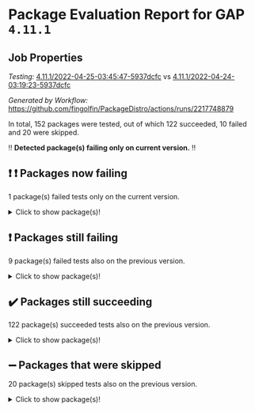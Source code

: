 # Package Evaluation Report for GAP `4.11.1`

## Job Properties

*Testing:* [4.11.1/2022-04-25-03:45:47-5937dcfc](https://github.com/fingolfin/PackageDistro/blob/data/reports/4.11.1/2022-04-25-03:45:47-5937dcfc) vs [4.11.1/2022-04-24-03:19:23-5937dcfc](https://github.com/fingolfin/PackageDistro/blob/data/reports/4.11.1/2022-04-24-03:19:23-5937dcfc)

*Generated by Workflow:* https://github.com/fingolfin/PackageDistro/actions/runs/2217748879

In total, 152 packages were tested, out of which 122 succeeded, 10 failed and 20 were skipped.

:bangbang: **Detected package(s) failing only on current version.** :bangbang:

## :exclamation: :exclamation: Packages now failing

1 package(s) failed tests only on the current version.
<details> <summary>Click to show package(s)!</summary>

- semigroups 4.0.0 [(failure)](https://github.com/fingolfin/PackageDistro/runs/6151222557?check_suite_focus=true) vs semigroups 4.0.0 [(success)](https://github.com/fingolfin/PackageDistro/runs/6144047913?check_suite_focus=true) <br>
</details>

## :exclamation: Packages still failing

9 package(s) failed tests also on the previous version.
<details><summary>Click to show package(s)!</summary>

- fining 1.4.1 [(failure)](https://github.com/fingolfin/PackageDistro/runs/6151219380?check_suite_focus=true)
- francy 1.2.4 [(failure)](https://github.com/fingolfin/PackageDistro/runs/6151219723?check_suite_focus=true)
- hap 1.39 [(failure)](https://github.com/fingolfin/PackageDistro/runs/6151220433?check_suite_focus=true)
- normalizinterface 1.3.2 [(failure)](https://github.com/fingolfin/PackageDistro/runs/6151221876?check_suite_focus=true)
- packagemanager 1.2 [(failure)](https://github.com/fingolfin/PackageDistro/runs/6151222043?check_suite_focus=true)
- recog 1.3.2 [(failure)](https://github.com/fingolfin/PackageDistro/runs/6151222415?check_suite_focus=true)
- transgrp 3.6.1 [(failure)](https://github.com/fingolfin/PackageDistro/runs/6151223220?check_suite_focus=true)
- unitlib 4.0.0 [(failure)](https://github.com/fingolfin/PackageDistro/runs/6151223500?check_suite_focus=true)
- yangbaxter 0.9.0 [(failure)](https://github.com/fingolfin/PackageDistro/runs/6151223820?check_suite_focus=true)
</details>

## :heavy_check_mark: Packages still succeeding

122 package(s) succeeded tests also on the previous version.
<details><summary>Click to show package(s)!</summary>

- ace 5.4 [(success)](https://github.com/fingolfin/PackageDistro/runs/6151217616?check_suite_focus=true)
- aclib 1.3.2 [(success)](https://github.com/fingolfin/PackageDistro/runs/6151217654?check_suite_focus=true)
- agt 0.2 [(success)](https://github.com/fingolfin/PackageDistro/runs/6151217680?check_suite_focus=true)
- alnuth 3.2.1 [(success)](https://github.com/fingolfin/PackageDistro/runs/6151217705?check_suite_focus=true)
- anupq 3.2.6 [(success)](https://github.com/fingolfin/PackageDistro/runs/6151217730?check_suite_focus=true)
- atlasrep 2.1.2 [(success)](https://github.com/fingolfin/PackageDistro/runs/6151217758?check_suite_focus=true)
- autodoc 2022.03.10 [(success)](https://github.com/fingolfin/PackageDistro/runs/6151217797?check_suite_focus=true)
- automata 1.15 [(success)](https://github.com/fingolfin/PackageDistro/runs/6151217830?check_suite_focus=true)
- automgrp 1.3.2 [(success)](https://github.com/fingolfin/PackageDistro/runs/6151217859?check_suite_focus=true)
- autpgrp 1.10.2 [(success)](https://github.com/fingolfin/PackageDistro/runs/6151217882?check_suite_focus=true)
- cap 2022.04-02 [(success)](https://github.com/fingolfin/PackageDistro/runs/6151217913?check_suite_focus=true)
- caratinterface 2.3.3 [(success)](https://github.com/fingolfin/PackageDistro/runs/6151217938?check_suite_focus=true)
- cddinterface 2020.06.24 [(success)](https://github.com/fingolfin/PackageDistro/runs/6151217966?check_suite_focus=true)
- circle 1.6.4 [(success)](https://github.com/fingolfin/PackageDistro/runs/6151218001?check_suite_focus=true)
- cohomolo 1.6.10 [(success)](https://github.com/fingolfin/PackageDistro/runs/6151218066?check_suite_focus=true)
- congruence 1.2.3 [(success)](https://github.com/fingolfin/PackageDistro/runs/6151218098?check_suite_focus=true)
- corelg 1.56 [(success)](https://github.com/fingolfin/PackageDistro/runs/6151218129?check_suite_focus=true)
- crime 1.6 [(success)](https://github.com/fingolfin/PackageDistro/runs/6151218162?check_suite_focus=true)
- crisp 1.4.5 [(success)](https://github.com/fingolfin/PackageDistro/runs/6151218196?check_suite_focus=true)
- crypting 0.10 [(success)](https://github.com/fingolfin/PackageDistro/runs/6151218265?check_suite_focus=true)
- cryst 4.1.24 [(success)](https://github.com/fingolfin/PackageDistro/runs/6151218337?check_suite_focus=true)
- crystcat 1.1.9 [(success)](https://github.com/fingolfin/PackageDistro/runs/6151218411?check_suite_focus=true)
- ctbllib 1.3.3 [(success)](https://github.com/fingolfin/PackageDistro/runs/6151218531?check_suite_focus=true)
- cubefree 1.19 [(success)](https://github.com/fingolfin/PackageDistro/runs/6151218624?check_suite_focus=true)
- curlinterface 2.2.2 [(success)](https://github.com/fingolfin/PackageDistro/runs/6151218698?check_suite_focus=true)
- cvec 2.7.5 [(success)](https://github.com/fingolfin/PackageDistro/runs/6151218786?check_suite_focus=true)
- datastructures 0.2.7 [(success)](https://github.com/fingolfin/PackageDistro/runs/6151218868?check_suite_focus=true)
- deepthought 1.0.5 [(success)](https://github.com/fingolfin/PackageDistro/runs/6151218932?check_suite_focus=true)
- design 1.7 [(success)](https://github.com/fingolfin/PackageDistro/runs/6151219001?check_suite_focus=true)
- difsets 2.3.1 [(success)](https://github.com/fingolfin/PackageDistro/runs/6151219072?check_suite_focus=true)
- digraphs 1.5.2 [(success)](https://github.com/fingolfin/PackageDistro/runs/6151219122?check_suite_focus=true)
- edim 1.3.5 [(success)](https://github.com/fingolfin/PackageDistro/runs/6151219163?check_suite_focus=true)
- example 4.3.0 [(success)](https://github.com/fingolfin/PackageDistro/runs/6151219204?check_suite_focus=true)
- factint 1.6.3 [(success)](https://github.com/fingolfin/PackageDistro/runs/6151219255?check_suite_focus=true)
- ferret 1.0.7 [(success)](https://github.com/fingolfin/PackageDistro/runs/6151219289?check_suite_focus=true)
- fga 1.4.0 [(success)](https://github.com/fingolfin/PackageDistro/runs/6151219338?check_suite_focus=true)
- float 1.0.3 [(success)](https://github.com/fingolfin/PackageDistro/runs/6151219423?check_suite_focus=true)
- format 1.4.3 [(success)](https://github.com/fingolfin/PackageDistro/runs/6151219479?check_suite_focus=true)
- forms 1.2.7 [(success)](https://github.com/fingolfin/PackageDistro/runs/6151219547?check_suite_focus=true)
- fplsa 1.2.5 [(success)](https://github.com/fingolfin/PackageDistro/runs/6151219608?check_suite_focus=true)
- fr 2.4.8 [(success)](https://github.com/fingolfin/PackageDistro/runs/6151219664?check_suite_focus=true)
- fwtree 1.3 [(success)](https://github.com/fingolfin/PackageDistro/runs/6151219796?check_suite_focus=true)
- gbnp 1.0.5 [(success)](https://github.com/fingolfin/PackageDistro/runs/6151219850?check_suite_focus=true)
- generalizedmorphismsforcap 2022.03-03 [(success)](https://github.com/fingolfin/PackageDistro/runs/6151219949?check_suite_focus=true)
- genss 1.6.6 [(success)](https://github.com/fingolfin/PackageDistro/runs/6151220010?check_suite_focus=true)
- gradedringforhomalg 2022.03-01 [(success)](https://github.com/fingolfin/PackageDistro/runs/6151220085?check_suite_focus=true)
- grape 4.8.5 [(success)](https://github.com/fingolfin/PackageDistro/runs/6151220129?check_suite_focus=true)
- groupoids 1.69 [(success)](https://github.com/fingolfin/PackageDistro/runs/6151220208?check_suite_focus=true)
- grpconst 2.6.2 [(success)](https://github.com/fingolfin/PackageDistro/runs/6151220266?check_suite_focus=true)
- guarana 0.96.3 [(success)](https://github.com/fingolfin/PackageDistro/runs/6151220328?check_suite_focus=true)
- guava 3.15 [(success)](https://github.com/fingolfin/PackageDistro/runs/6151220384?check_suite_focus=true)
- hapcryst 0.1.14 [(success)](https://github.com/fingolfin/PackageDistro/runs/6151220483?check_suite_focus=true)
- hecke 1.5.3 [(success)](https://github.com/fingolfin/PackageDistro/runs/6151220527?check_suite_focus=true)
- help 3.5 [(success)](https://github.com/fingolfin/PackageDistro/runs/6151220576?check_suite_focus=true)
- idrel 2.43 [(success)](https://github.com/fingolfin/PackageDistro/runs/6151220623?check_suite_focus=true)
- images 1.3.1 [(success)](https://github.com/fingolfin/PackageDistro/runs/6151220664?check_suite_focus=true)
- intpic 0.2.4 [(success)](https://github.com/fingolfin/PackageDistro/runs/6151220715?check_suite_focus=true)
- io 4.7.2 [(success)](https://github.com/fingolfin/PackageDistro/runs/6151220767?check_suite_focus=true)
- irredsol 1.4.3 [(success)](https://github.com/fingolfin/PackageDistro/runs/6151220823?check_suite_focus=true)
- json 2.1.0 [(success)](https://github.com/fingolfin/PackageDistro/runs/6151220878?check_suite_focus=true)
- jupyterkernel 1.4.1 [(success)](https://github.com/fingolfin/PackageDistro/runs/6151220941?check_suite_focus=true)
- jupyterviz 1.5.1 [(success)](https://github.com/fingolfin/PackageDistro/runs/6151220995?check_suite_focus=true)
- kan 1.34 [(success)](https://github.com/fingolfin/PackageDistro/runs/6151221053?check_suite_focus=true)
- kbmag 1.5.9 [(success)](https://github.com/fingolfin/PackageDistro/runs/6151221207?check_suite_focus=true)
- laguna 3.9.4 [(success)](https://github.com/fingolfin/PackageDistro/runs/6151221325?check_suite_focus=true)
- liealgdb 2.2.1 [(success)](https://github.com/fingolfin/PackageDistro/runs/6151221360?check_suite_focus=true)
- liepring 2.6 [(success)](https://github.com/fingolfin/PackageDistro/runs/6151221396?check_suite_focus=true)
- liering 2.4.2 [(success)](https://github.com/fingolfin/PackageDistro/runs/6151221431?check_suite_focus=true)
- linearalgebraforcap 2022.04-02 [(success)](https://github.com/fingolfin/PackageDistro/runs/6151221465?check_suite_focus=true)
- loops 3.4.1 [(success)](https://github.com/fingolfin/PackageDistro/runs/6151221495?check_suite_focus=true)
- lpres 1.0.3 [(success)](https://github.com/fingolfin/PackageDistro/runs/6151221534?check_suite_focus=true)
- majoranaalgebras 1.4 [(success)](https://github.com/fingolfin/PackageDistro/runs/6151221565?check_suite_focus=true)
- mapclass 1.4.5 [(success)](https://github.com/fingolfin/PackageDistro/runs/6151221596?check_suite_focus=true)
- matgrp 0.64 [(success)](https://github.com/fingolfin/PackageDistro/runs/6151221625?check_suite_focus=true)
- modisom 2.5.1 [(success)](https://github.com/fingolfin/PackageDistro/runs/6151221655?check_suite_focus=true)
- modulepresentationsforcap 2022.03-02 [(success)](https://github.com/fingolfin/PackageDistro/runs/6151221683?check_suite_focus=true)
- monoidalcategories 2022.04-03 [(success)](https://github.com/fingolfin/PackageDistro/runs/6151221722?check_suite_focus=true)
- nconvex 2020.11-04 [(success)](https://github.com/fingolfin/PackageDistro/runs/6151221754?check_suite_focus=true)
- nilmat 1.4.1 [(success)](https://github.com/fingolfin/PackageDistro/runs/6151221788?check_suite_focus=true)
- nock 1.5 [(success)](https://github.com/fingolfin/PackageDistro/runs/6151221828?check_suite_focus=true)
- nq 2.5.8 [(success)](https://github.com/fingolfin/PackageDistro/runs/6151221907?check_suite_focus=true)
- numericalsgps 1.3.0 [(success)](https://github.com/fingolfin/PackageDistro/runs/6151221935?check_suite_focus=true)
- openmath 11.5.0 [(success)](https://github.com/fingolfin/PackageDistro/runs/6151221973?check_suite_focus=true)
- orb 4.8.4 [(success)](https://github.com/fingolfin/PackageDistro/runs/6151222011?check_suite_focus=true)
- patternclass 2.4.2 [(success)](https://github.com/fingolfin/PackageDistro/runs/6151222069?check_suite_focus=true)
- permut 2.0.4 [(success)](https://github.com/fingolfin/PackageDistro/runs/6151222100?check_suite_focus=true)
- polenta 1.3.10 [(success)](https://github.com/fingolfin/PackageDistro/runs/6151222136?check_suite_focus=true)
- polymaking 0.8.6 [(success)](https://github.com/fingolfin/PackageDistro/runs/6151222165?check_suite_focus=true)
- primgrp 3.4.1 [(success)](https://github.com/fingolfin/PackageDistro/runs/6151222196?check_suite_focus=true)
- profiling 2.5.0 [(success)](https://github.com/fingolfin/PackageDistro/runs/6151222249?check_suite_focus=true)
- qpa 1.33 [(success)](https://github.com/fingolfin/PackageDistro/runs/6151222273?check_suite_focus=true)
- quagroup 1.8.3 [(success)](https://github.com/fingolfin/PackageDistro/runs/6151222299?check_suite_focus=true)
- radiroot 2.9 [(success)](https://github.com/fingolfin/PackageDistro/runs/6151222325?check_suite_focus=true)
- rcwa 4.6.4 [(success)](https://github.com/fingolfin/PackageDistro/runs/6151222348?check_suite_focus=true)
- rds 1.8 [(success)](https://github.com/fingolfin/PackageDistro/runs/6151222376?check_suite_focus=true)
- repndecomp 1.2.1 [(success)](https://github.com/fingolfin/PackageDistro/runs/6151222457?check_suite_focus=true)
- repsn 3.1.0 [(success)](https://github.com/fingolfin/PackageDistro/runs/6151222484?check_suite_focus=true)
- resclasses 4.7.2 [(success)](https://github.com/fingolfin/PackageDistro/runs/6151222511?check_suite_focus=true)
- scscp 2.3.1 [(success)](https://github.com/fingolfin/PackageDistro/runs/6151222538?check_suite_focus=true)
- sglppow 2.2 [(success)](https://github.com/fingolfin/PackageDistro/runs/6151222578?check_suite_focus=true)
- sgpviz 0.999.5 [(success)](https://github.com/fingolfin/PackageDistro/runs/6151222604?check_suite_focus=true)
- simpcomp 2.1.14 [(success)](https://github.com/fingolfin/PackageDistro/runs/6151222640?check_suite_focus=true)
- singular 2020.12.18 [(success)](https://github.com/fingolfin/PackageDistro/runs/6151222685?check_suite_focus=true)
- sla 1.5.3 [(success)](https://github.com/fingolfin/PackageDistro/runs/6151222712?check_suite_focus=true)
- smallgrp 1.5 [(success)](https://github.com/fingolfin/PackageDistro/runs/6151222739?check_suite_focus=true)
- smallsemi 0.6.13 [(success)](https://github.com/fingolfin/PackageDistro/runs/6151222785?check_suite_focus=true)
- sonata 2.9.4 [(success)](https://github.com/fingolfin/PackageDistro/runs/6151222823?check_suite_focus=true)
- sophus 1.25 [(success)](https://github.com/fingolfin/PackageDistro/runs/6151222853?check_suite_focus=true)
- spinsym 1.5.2 [(success)](https://github.com/fingolfin/PackageDistro/runs/6151222915?check_suite_focus=true)
- symbcompcc 1.3.2 [(success)](https://github.com/fingolfin/PackageDistro/runs/6151222971?check_suite_focus=true)
- thelma 1.3 [(success)](https://github.com/fingolfin/PackageDistro/runs/6151223033?check_suite_focus=true)
- tomlib 1.2.9 [(success)](https://github.com/fingolfin/PackageDistro/runs/6151223090?check_suite_focus=true)
- toric 1.9.5 [(success)](https://github.com/fingolfin/PackageDistro/runs/6151223158?check_suite_focus=true)
- ugaly 4.0.2 [(success)](https://github.com/fingolfin/PackageDistro/runs/6151223276?check_suite_focus=true)
- unipot 1.5 [(success)](https://github.com/fingolfin/PackageDistro/runs/6151223447?check_suite_focus=true)
- utils 0.72 [(success)](https://github.com/fingolfin/PackageDistro/runs/6151223552?check_suite_focus=true)
- uuid 0.7 [(success)](https://github.com/fingolfin/PackageDistro/runs/6151223598?check_suite_focus=true)
- walrus 0.9991 [(success)](https://github.com/fingolfin/PackageDistro/runs/6151223657?check_suite_focus=true)
- wedderga 4.10.1 [(success)](https://github.com/fingolfin/PackageDistro/runs/6151223702?check_suite_focus=true)
- xmod 2.86 [(success)](https://github.com/fingolfin/PackageDistro/runs/6151223755?check_suite_focus=true)
- xmodalg 1.18 [(success)](https://github.com/fingolfin/PackageDistro/runs/6151223789?check_suite_focus=true)
- zeromqinterface 0.13 [(success)](https://github.com/fingolfin/PackageDistro/runs/6151223864?check_suite_focus=true)
</details>

## :heavy_minus_sign: Packages that were skipped

20 package(s) skipped tests also on the previous version.
<details><summary>Click to show package(s)!</summary>

- 4ti2interface 2022.03-01 [(skipped)](https://github.com/fingolfin/PackageDistro/runs/6151168993?check_suite_focus=true)
- browse 1.8.14 [(skipped)](https://github.com/fingolfin/PackageDistro/runs/6151168993?check_suite_focus=true)
- examplesforhomalg 2022.03-01 [(skipped)](https://github.com/fingolfin/PackageDistro/runs/6151168993?check_suite_focus=true)
- gapdoc 1.6.5 [(skipped)](https://github.com/fingolfin/PackageDistro/runs/6151168993?check_suite_focus=true)
- gauss 2022.03-01 [(skipped)](https://github.com/fingolfin/PackageDistro/runs/6151168993?check_suite_focus=true)
- gaussforhomalg 2022.03-01 [(skipped)](https://github.com/fingolfin/PackageDistro/runs/6151168993?check_suite_focus=true)
- gradedmodules 2022.03-01 [(skipped)](https://github.com/fingolfin/PackageDistro/runs/6151168993?check_suite_focus=true)
- homalg 2022.03-01 [(skipped)](https://github.com/fingolfin/PackageDistro/runs/6151168993?check_suite_focus=true)
- homalgtocas 2022.03-01 [(skipped)](https://github.com/fingolfin/PackageDistro/runs/6151168993?check_suite_focus=true)
- io_forhomalg 2022.03-01 [(skipped)](https://github.com/fingolfin/PackageDistro/runs/6151168993?check_suite_focus=true)
- itc 1.5.1 [(skipped)](https://github.com/fingolfin/PackageDistro/runs/6151168993?check_suite_focus=true)
- localizeringforhomalg 2022.03-01 [(skipped)](https://github.com/fingolfin/PackageDistro/runs/6151168993?check_suite_focus=true)
- matricesforhomalg 2022.04-01 [(skipped)](https://github.com/fingolfin/PackageDistro/runs/6151168993?check_suite_focus=true)
- modules 2022.03-01 [(skipped)](https://github.com/fingolfin/PackageDistro/runs/6151168993?check_suite_focus=true)
- polycyclic 2.16 [(skipped)](https://github.com/fingolfin/PackageDistro/runs/6151168993?check_suite_focus=true)
- ringsforhomalg 2022.04-01 [(skipped)](https://github.com/fingolfin/PackageDistro/runs/6151168993?check_suite_focus=true)
- sco 2022.03-01 [(skipped)](https://github.com/fingolfin/PackageDistro/runs/6151168993?check_suite_focus=true)
- toolsforhomalg 2022.04-01 [(skipped)](https://github.com/fingolfin/PackageDistro/runs/6151168993?check_suite_focus=true)
- toricvarieties 2022.03.23 [(skipped)](https://github.com/fingolfin/PackageDistro/runs/6151168993?check_suite_focus=true)
- xgap 4.31 [(skipped)](https://github.com/fingolfin/PackageDistro/runs/6151168993?check_suite_focus=true)
</details>

